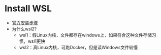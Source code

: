 # Install WSL

- [官方安装步骤](https://docs.microsoft.com/en-us/windows/wsl/install)
- 为什么wsl2?
  - wsl1：假Linux内核，文件都存在windows上，如果符合这种文件存储习惯，wsl1更快
  - wsl2：真Linux内核，可跑Docker，但是读Windows文件较慢
